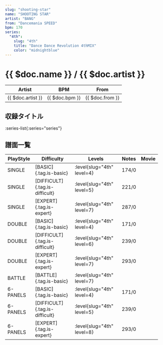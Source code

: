 ```yaml
---
slug: "shooting-star"
name: "SHOOTING STAR"
artist: "BANG"
from: "Dancemania SPEED"
bpm: 170
series:
  "4th":
    slug: "4th"
    title: "Dance Dance Revolution 4thMIX"
    color: "midnightblue"
---
```


# {{ $doc.name }} / {{ $doc.artist }}

|Artist|BPM|From|
|------|---|----|
|{{ $doc.artist }}|{{ $doc.bpm }}|{{ $doc.from }}|

## 収録タイトル

:series-list{:series="series"}

## 譜面一覧

|PlayStyle|Difficulty|Levels|Notes|Movie|
|---------|----------|------|-----|-----|
|SINGLE|[BASIC]{.tag.is-basic}|:level{slug="4th" level=4}|174/0||
|SINGLE|[DIFFICULT]{.tag.is-difficult}|:level{slug="4th" level=5}|221/0||
|SINGLE|[EXPERT]{.tag.is-expert}|:level{slug="4th" level=7}|287/0||
|DOUBLE|[BASIC]{.tag.is-basic}|:level{slug="4th" level=4}|171/0||
|DOUBLE|[DIFFICULT]{.tag.is-difficult}|:level{slug="4th" level=6}|239/0||
|DOUBLE|[EXPERT]{.tag.is-expert}|:level{slug="4th" level=7}|293/0||
|BATTLE|[BATTLE]{.tag.is-basic}|:level{slug="4th" level=7}|||
|6-PANELS|[BASIC]{.tag.is-basic}|:level{slug="4th" level=4}|171/0||
|6-PANELS|[DIFFICULT]{.tag.is-difficult}|:level{slug="4th" level=5}|239/0||
|6-PANELS|[EXPERT]{.tag.is-expert}|:level{slug="4th" level=8}|293/0||
